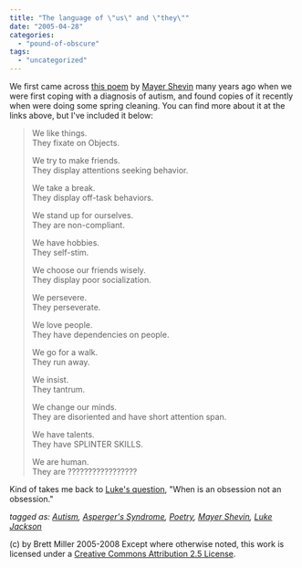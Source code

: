 ```yaml
---
title: "The language of \"us\" and \"they\""
date: "2005-04-28"
categories: 
  - "pound-of-obscure"
tags: 
  - "uncategorized"
---
```


We first came across [this poem](http://www.shevin.org/articles-harmonica.html) by [Mayer Shevin](http://www.shevin.org/bio.html) many years ago when we were first coping with a diagnosis of autism, and found copies of it recently when were doing some spring cleaning. You can find more about it at the links above, but I've included it below:

> We like things.  
> They fixate on Objects.  
>   
> We try to make friends.  
> They display attentions seeking behavior.  
>   
> We take a break.  
> They display off-task behaviors.  
>   
> We stand up for ourselves.  
> They are non-compliant.  
>   
> We have hobbies.  
> They self-stim.  
>   
> We choose our friends wisely.  
> They display poor socialization.  
>   
> We persevere.  
> They perseverate.  
>   
> We love people.  
> They have dependencies on people.  
>   
> We go for a walk.  
> They run away.  
>   
> We insist.  
> They tantrum.  
>   
> We change our minds.  
> They are disoriented and have short attention span.  
>   
> We have talents.  
> They have SPLINTER SKILLS.  
>   
> We are human.  
> They are ?????????????????

Kind of takes me back to [Luke's question](http://29marbles.blogspot.com/2005/03/freaks-geeks-and-aspergers-syndrome.html), "When is an obsession not an obsession."  
  
_tagged as: [Autism](http://technorati.com/tag/autism), [Asperger's Syndrome](http://technorati.com/tag/aspergers), [Poetry](http://technorati.com/tag/poetry), [Mayer Shevin](http://technorati.com/tag/Mayer+Shevin), [Luke Jackson](http://technorati.com/tag/luke+jackson)_

(c) by Brett Miller 2005-2008 Except where otherwise noted, this work is licensed under a [Creative Commons Attribution 2.5 License](http://creativecommons.org/licenses/by/2.5/).
